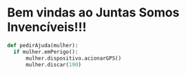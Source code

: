# Bem vindas ao Juntas Somos Invencíveis!!!
  
  ```python
def pedirAjuda(mulher):
    if mulher.emPerigo():
        mulher.dispositivo.acionarGPS()
        mulher.discar(190)
```
